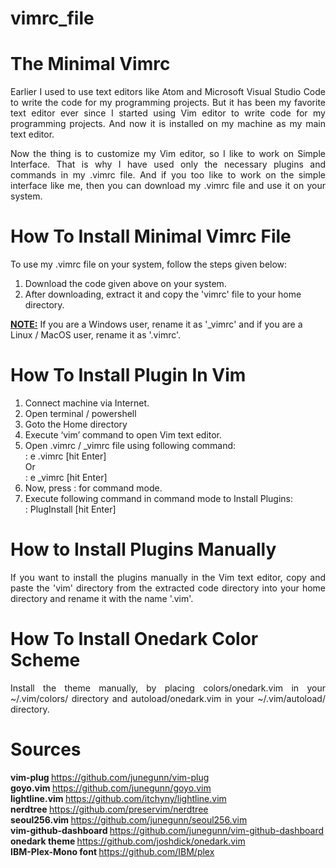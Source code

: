 # vimrc_file

# The Minimal Vimrc

<p style="text-align: justify;"> Earlier I used to use text editors like Atom and Microsoft Visual Studio Code to write the code for my programming projects. But it has been my favorite text editor ever since I started using Vim editor to write code for my programming projects. And now it is installed on my machine as my main text editor.
</p>

<p style="text-align: justify;"> Now the thing is to customize my Vim editor, so I like to work on Simple Interface. That is why I have used only the necessary plugins and commands in my .vimrc file. And if you too like to work on the simple interface like me, then you can download my .vimrc file and use it on your system.
    </p>

# How To Install Minimal Vimrc File
    
To use my .vimrc file on your system, follow the steps given below:

1. Download the code given above on your system.
2. After downloading, extract it and copy the 'vimrc' file to your home directory.

<b><u>NOTE:</u></b> If you are a Windows user, rename it as '_vimrc' and if you are a Linux / MacOS user, rename it as '.vimrc'.

# How To Install Plugin In Vim

1. Connect machine via Internet.
2. Open terminal / powershell
3. Goto the Home directory
4. Execute ‘vim’ command to open Vim text editor.
5. Open .vimrc / _vimrc file using following command: <br>
: e .vimrc [hit Enter]<br> 
Or <br>
: e _vimrc [hit Enter] <br>
6. Now, press : for command mode.
7. Execute following command in command mode to Install Plugins: <br>
: PlugInstall [hit Enter]

# How to Install Plugins Manually

<p style="text-align: justify;"> If you want to install the plugins manually in the Vim text editor, copy and paste the 'vim' directory from the extracted code directory into your home directory and rename it with the name '.vim'.
    </p>
    
# How To Install Onedark Color Scheme

<p style="text-align: justify;"> Install the theme manually, by placing colors/onedark.vim in your ~/.vim/colors/ directory and autoload/onedark.vim in your ~/.vim/autoload/ directory.
    </p>
    
# Sources

<b> vim-plug </b> https://github.com/junegunn/vim-plug <br />
<b> goyo.vim </b> https://github.com/junegunn/goyo.vim <br />
<b> lightline.vim </b> https://github.com/itchyny/lightline.vim <br />
<b> nerdtree </b> https://github.com/preservim/nerdtree <br />
<b> seoul256.vim </b> https://github.com/junegunn/seoul256.vim <br />
<b> vim-github-dashboard </b> https://github.com/junegunn/vim-github-dashboard <br />
<b> onedark theme </b> https://github.com/joshdick/onedark.vim <br />
<b> IBM-Plex-Mono font </b> https://github.com/IBM/plex
